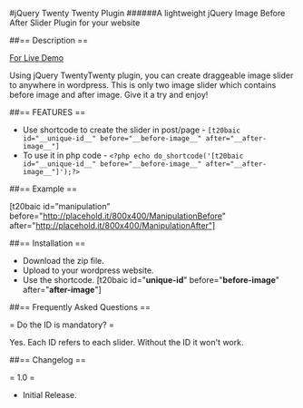 #jQuery Twenty Twenty Plugin
######A lightweight jQuery Image Before After Slider Plugin for your website

##== Description ==

[For Live Demo](https://demo.oneplussolution.com/wordpress/jquerytwentytwenty)

Using jQuery TwentyTwenty plugin, you can create draggeable image slider to anywhere in wordpress.
This is only two image slider which contains before image and after image. Give it a try and enjoy!

##== FEATURES ==

* Use shortcode to create the slider in post/page -
```[t20baic id="__unique-id__" before="__before-image__" after="__after-image__"]```
* To use it in php code -
```<?php echo do_shortcode('[t20baic id="__unique-id__" before="__before-image__" after="__after-image__"]');?>```

##== Example ==

[t20baic id="manipulation" before="http://placehold.it/800x400/ManipulationBefore" after="http://placehold.it/800x400/ManipulationAfter"]

##== Installation ==

* Download the zip file.
* Upload to your wordpress website.
* Use the shortcode. [t20baic id="__unique-id__" before="__before-image__" after="__after-image__"]


##== Frequently Asked Questions ==

= Do the ID is mandatory? =

Yes. Each ID refers to each slider. Without the ID it won't work.

##== Changelog ==

= 1.0 =
* Initial Release.